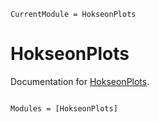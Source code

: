 ```@meta
CurrentModule = HokseonPlots
```

# HokseonPlots

Documentation for [HokseonPlots](https://github.com/HokseonPlots.jl/HokseonPlots.jl).

```@index
```

```@autodocs
Modules = [HokseonPlots]
```
